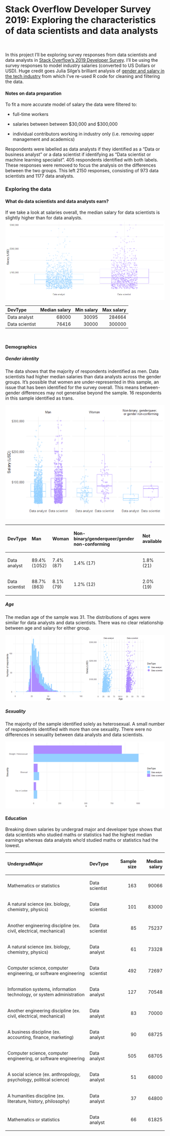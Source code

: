 Stack Overflow Developer Survey 2019: Exploring the characteristics of
data scientists and data analysts
================

<br>

In this project I’ll be exploring survey responses from data scientists
and data analysts in [Stack Overflow’s 2019 Developer
Survey](https://insights.stackoverflow.com/survey/2019#overview). I’ll
be using the survey responses to model industry salaries (converted to
US Dollars or USD). Huge credit goes Julia Silge’s brilliant analysis of
[gender and salary in the tech
industry](https://juliasilge.com/blog/salary-gender/) from which I’ve
re-used R code for cleaning and filtering the data.

#### Notes on data preparation

To fit a more accurate model of salary the data were filtered to:

  - full-time workers

  - salaries between between $30,000 and $300,000

  - individual contributors working in industry only (i.e. removing
    upper management and academics)

Respondents were labelled as data analysts if they identified as a “Data
or business analyst” or a data scientist if identifying as “Data
scientist or machine learning specialist”. 405 respondents identified
with both labels. These responses were removed to focus the analysis on
the differences between the two groups. This left 2150 responses,
consisting of 973 data scientists and 1177 data analysts.

### Exploring the data

#### What do data scientists and data analysts earn?

If we take a look at salaries overall, the median salary for data
scientists is slightly higher than for data analysts.
![](README_files/figure-gfm/unnamed-chunk-3-1.png)<!-- -->

| DevType        | Median salary | Min salary | Max salary |
| :------------- | ------------: | ---------: | ---------: |
| Data analyst   |         68000 |      30095 |     284664 |
| Data scientist |         76416 |      30000 |     300000 |

<br>

#### Demographics

##### Gender identity

The data shows that the majority of respondents indentified as men. Data
scientists had higher median salaries than data analysts across the
gender groups. It’s possible that women are under-represented in this
sample, an issue that has been identified for the survey overall. This
means between-gender differences may not generalise beyond the sample.
16 respondents in this sample identified as trans.

![](README_files/figure-gfm/unnamed-chunk-5-1.png)<!-- -->

<table>

<thead>

<tr>

<th style="text-align:left;">

DevType

</th>

<th style="text-align:left;">

Man

</th>

<th style="text-align:left;">

Woman

</th>

<th style="text-align:left;">

Non-binary/genderqueer/gender non-conforming

</th>

<th style="text-align:left;">

Not available

</th>

</tr>

</thead>

<tbody>

<tr>

<td style="text-align:left;">

Data analyst

</td>

<td style="text-align:left;">

89.4% (1052)

</td>

<td style="text-align:left;">

7.4% (87)

</td>

<td style="text-align:left;">

1.4% (17)

</td>

<td style="text-align:left;">

1.8% (21)

</td>

</tr>

<tr>

<td style="text-align:left;">

Data scientist

</td>

<td style="text-align:left;">

88.7% (863)

</td>

<td style="text-align:left;">

8.1% (79)

</td>

<td style="text-align:left;">

1.2% (12)

</td>

<td style="text-align:left;">

2.0% (19)

</td>

</tr>

</tbody>

</table>

##### Age

The median age of the sample was 31. The distributions of ages were
similar for data analysts and data scientists. There was no clear
relationship between age and salary for either group.

![](README_files/figure-gfm/unnamed-chunk-6-1.png)<!-- -->

##### Sexuality

The majority of the sample identified solely as heterosexual. A small
number of respondents identified with more than one sexuality. There
were no differences in sexuality between data analysts and data
scientists.

![](README_files/figure-gfm/unnamed-chunk-7-1.png)<!-- -->

#### Education

Breaking down salaries by undergrad major and developer type shows that
data scientists who studied maths or statistics had the highest median
earnings whereas data analysts who’d studied maths or statistics had the
lowest.

<table>

<thead>

<tr>

<th style="text-align:left;">

UndergradMajor

</th>

<th style="text-align:left;">

DevType

</th>

<th style="text-align:right;">

Sample size

</th>

<th style="text-align:right;">

Median salary

</th>

</tr>

</thead>

<tbody>

<tr>

<td style="text-align:left;">

Mathematics or statistics

</td>

<td style="text-align:left;">

Data scientist

</td>

<td style="text-align:right;">

163

</td>

<td style="text-align:right;">

90066

</td>

</tr>

<tr>

<td style="text-align:left;">

A natural science (ex. biology, chemistry, physics)

</td>

<td style="text-align:left;">

Data scientist

</td>

<td style="text-align:right;">

101

</td>

<td style="text-align:right;">

83000

</td>

</tr>

<tr>

<td style="text-align:left;">

Another engineering discipline (ex. civil, electrical, mechanical)

</td>

<td style="text-align:left;">

Data scientist

</td>

<td style="text-align:right;">

85

</td>

<td style="text-align:right;">

75237

</td>

</tr>

<tr>

<td style="text-align:left;">

A natural science (ex. biology, chemistry, physics)

</td>

<td style="text-align:left;">

Data analyst

</td>

<td style="text-align:right;">

61

</td>

<td style="text-align:right;">

73328

</td>

</tr>

<tr>

<td style="text-align:left;">

Computer science, computer engineering, or software engineering

</td>

<td style="text-align:left;">

Data scientist

</td>

<td style="text-align:right;">

492

</td>

<td style="text-align:right;">

72697

</td>

</tr>

<tr>

<td style="text-align:left;">

Information systems, information technology, or system administration

</td>

<td style="text-align:left;">

Data analyst

</td>

<td style="text-align:right;">

127

</td>

<td style="text-align:right;">

70548

</td>

</tr>

<tr>

<td style="text-align:left;">

Another engineering discipline (ex. civil, electrical, mechanical)

</td>

<td style="text-align:left;">

Data analyst

</td>

<td style="text-align:right;">

83

</td>

<td style="text-align:right;">

70000

</td>

</tr>

<tr>

<td style="text-align:left;">

A business discipline (ex. accounting, finance, marketing)

</td>

<td style="text-align:left;">

Data analyst

</td>

<td style="text-align:right;">

90

</td>

<td style="text-align:right;">

68725

</td>

</tr>

<tr>

<td style="text-align:left;">

Computer science, computer engineering, or software engineering

</td>

<td style="text-align:left;">

Data analyst

</td>

<td style="text-align:right;">

505

</td>

<td style="text-align:right;">

68705

</td>

</tr>

<tr>

<td style="text-align:left;">

A social science (ex. anthropology, psychology, political science)

</td>

<td style="text-align:left;">

Data analyst

</td>

<td style="text-align:right;">

51

</td>

<td style="text-align:right;">

68000

</td>

</tr>

<tr>

<td style="text-align:left;">

A humanities discipline (ex. literature, history, philosophy)

</td>

<td style="text-align:left;">

Data analyst

</td>

<td style="text-align:right;">

37

</td>

<td style="text-align:right;">

64800

</td>

</tr>

<tr>

<td style="text-align:left;">

Mathematics or statistics

</td>

<td style="text-align:left;">

Data analyst

</td>

<td style="text-align:right;">

66

</td>

<td style="text-align:right;">

61825

</td>

</tr>

</tbody>

</table>
